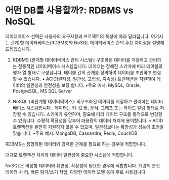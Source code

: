 # 어떤 DB를 사용할까?: RDBMS vs NoSQL

데이터베이스 선택은 사용자의 요구사항과 프로젝트의 특성에 따라 달라집니다. 여기서는 관계 형 데이터베이스(RDBMS)와 NoSQL 데이터베이스 간의 주요 차이점을 설명해 드리겠습니다.
1. RDBMS (관계형 데이터베이스 관리 시스템):
   구조화된 데이터를 저장하고 관리하는 전통적인 데이터베이스 시스템입니다.
   데이터는 정해진 스키마에 따라 테이블의 행과 열 형태로 구성됩니다.
   테이블 간의 관계를 정의하여 데이터를 조인하고 연결할 수 있습니다.
   • ACID(원자성, 일관성, 고립성, 지속성) 트랜잭션을 지원하여 데이터의 일관성과 안전성을 보장 합니다.
   •주요 예시: MySQL, Oracle, PostgreSQL, MS SQL Server

2. NoSQL (비관계형 데이터베이스):
   비구조화된 데이터를 저장하고 관리하는 데이터베이스 시스템입니다.
   .데이터는 키-값 쌍, 문서, 그래프 또는 와이드 칼럼 형태로 저장될 수 있습니다.
   스키마가 유연하며, 필요에 따라 데이터 구조를 동적으로 변경할 수 있습니다.
   수평적 확장성을 갖추어 대용량의 데이터 처리에 용이합니다.
   • ACID 트랜잭션을 완전히 지원하지 않을 수 있으며, 일관성보다는 확장성과 성능에 초점을 맞춥 니다.
   •주요 예시: MongoDB, Cassandra, Redis, CouchDB
   

RDBMS는 정형화된 데이터와 강력한 관계를 필요로 하는 경우에 적합합니다. 

대규모 트랜잭션 처리와 데이터 일관성이 중요한 시스템에 적합합니다.


NoSQL은 비정형 데이터와 유연성, 확장성이 필요한 경우에 적합합니다.
대량의 분산 데이터 처 리, 빠른 읽기/쓰기 작업, 다양한 데이터 모델 등에 주로 사용됩니다.